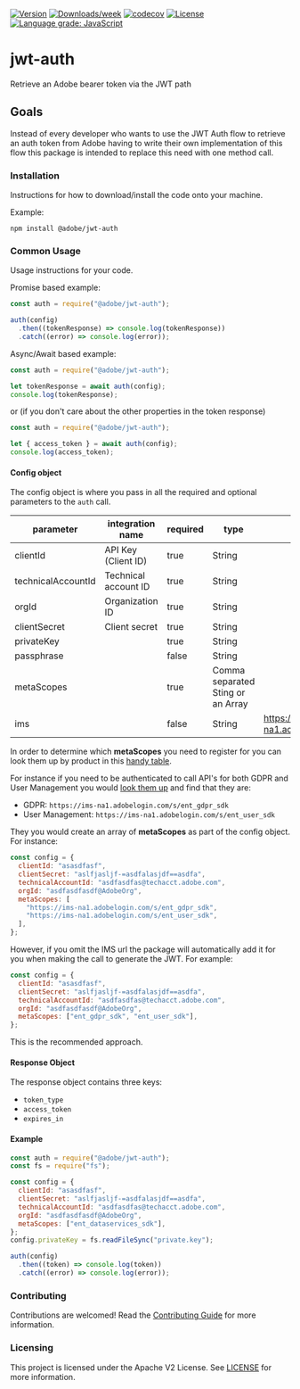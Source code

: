 [![Version](https://img.shields.io/npm/v/@adobe/jwt-auth.svg)](https://npmjs.org/package/@adobe/jwt-auth)
[![Downloads/week](https://img.shields.io/npm/dw/@adobe/jwt-auth.svg)](https://npmjs.org/package/@adobe/jwt-auth)
[![codecov](https://codecov.io/gh/adobe/jwt-auth/branch/master/graph/badge.svg)](https://codecov.io/gh/adobe/jwt-auth)
[![License](https://img.shields.io/badge/License-Apache%202.0-blue.svg)](https://opensource.org/licenses/Apache-2.0)
[![Language grade: JavaScript](https://img.shields.io/lgtm/grade/javascript/g/adobe/jwt-auth.svg?logo=lgtm&logoWidth=18)](https://lgtm.com/projects/g/adobe/jwt-auth/context:javascript)

# jwt-auth

Retrieve an Adobe bearer token via the JWT path

## Goals

Instead of every developer who wants to use the JWT Auth flow to retrieve an auth token from Adobe having to write their own implementation of this flow this package is intended to replace this need with one method call.

### Installation

Instructions for how to download/install the code onto your machine.

Example:

```
npm install @adobe/jwt-auth
```

### Common Usage

Usage instructions for your code.

Promise based example:

```javascript
const auth = require("@adobe/jwt-auth");

auth(config)
  .then((tokenResponse) => console.log(tokenResponse))
  .catch((error) => console.log(error));
```

Async/Await based example:

```javascript
const auth = require("@adobe/jwt-auth");

let tokenResponse = await auth(config);
console.log(tokenResponse);
```

or (if you don't care about the other properties in the token response)

```javascript
const auth = require("@adobe/jwt-auth");

let { access_token } = await auth(config);
console.log(access_token);
```

#### Config object

The config object is where you pass in all the required and optional parameters to the `auth` call.

| parameter          | integration name     | required | type                              | default                        |
| ------------------ | -------------------- | -------- | --------------------------------- | ------------------------------ |
| clientId           | API Key (Client ID)  | true     | String                            |                                |
| technicalAccountId | Technical account ID | true     | String                            |                                |
| orgId              | Organization ID      | true     | String                            |                                |
| clientSecret       | Client secret        | true     | String                            |                                |
| privateKey         |                      | true     | String                            |                                |
| passphrase         |                      | false    | String                            |                                |
| metaScopes         |                      | true     | Comma separated Sting or an Array |                                |
| ims                |                      | false    | String                            | https://ims-na1.adobelogin.com |

[metascopes]: https://developer.adobe.com/developer-console/docs/guides/authentication/JWT/Scopes/ "metascope table"

In order to determine which **metaScopes** you need to register for you can look them up by product in this [handy table][metascopes].

For instance if you need to be authenticated to call API's for both GDPR and User Management you would [look them up][metascopes] and find that they are:

- GDPR: `https://ims-na1.adobelogin.com/s/ent_gdpr_sdk`
- User Management: `https://ims-na1.adobelogin.com/s/ent_user_sdk`

They you would create an array of **metaScopes** as part of the config object. For instance:

```javascript
const config = {
  clientId: "asasdfasf",
  clientSecret: "aslfjasljf-=asdfalasjdf==asdfa",
  technicalAccountId: "asdfasdfas@techacct.adobe.com",
  orgId: "asdfasdfasdf@AdobeOrg",
  metaScopes: [
    "https://ims-na1.adobelogin.com/s/ent_gdpr_sdk",
    "https://ims-na1.adobelogin.com/s/ent_user_sdk",
  ],
};
```

However, if you omit the IMS url the package will automatically add it for you when making the call to generate the JWT. For example:

```javascript
const config = {
  clientId: "asasdfasf",
  clientSecret: "aslfjasljf-=asdfalasjdf==asdfa",
  technicalAccountId: "asdfasdfas@techacct.adobe.com",
  orgId: "asdfasdfasdf@AdobeOrg",
  metaScopes: ["ent_gdpr_sdk", "ent_user_sdk"],
};
```

This is the recommended approach.

#### Response Object

The response object contains three keys:

- `token_type`
- `access_token`
- `expires_in`

#### Example

```javascript
const auth = require("@adobe/jwt-auth");
const fs = require("fs");

const config = {
  clientId: "asasdfasf",
  clientSecret: "aslfjasljf-=asdfalasjdf==asdfa",
  technicalAccountId: "asdfasdfas@techacct.adobe.com",
  orgId: "asdfasdfasdf@AdobeOrg",
  metaScopes: ["ent_dataservices_sdk"],
};
config.privateKey = fs.readFileSync("private.key");

auth(config)
  .then((token) => console.log(token))
  .catch((error) => console.log(error));
```

### Contributing

Contributions are welcomed! Read the [Contributing Guide](.github/CONTRIBUTING.md) for more information.

### Licensing

This project is licensed under the Apache V2 License. See [LICENSE](LICENSE) for more information.
